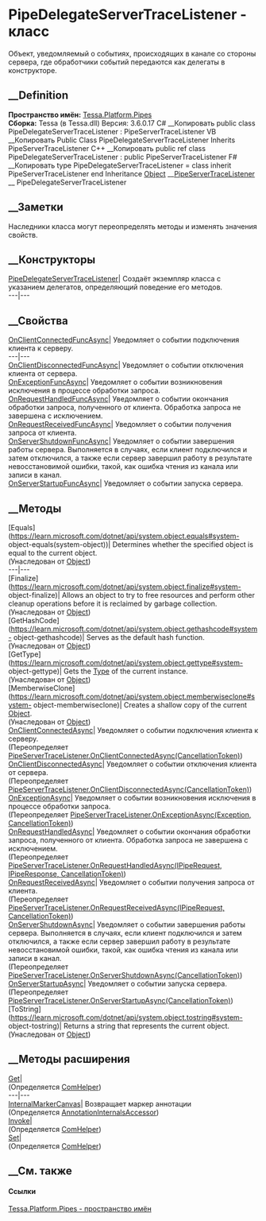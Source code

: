 # PipeDelegateServerTraceListener - класс
Объект, уведомляемый о событиях, происходящих в канале со стороны сервера, где
обработчики событий передаются как делегаты в конструкторе.
## __Definition
 **Пространство имён:** [Tessa.Platform.Pipes](N_Tessa_Platform_Pipes.htm)  
 **Сборка:** Tessa (в Tessa.dll) Версия: 3.6.0.17
C# __Копировать
     public class PipeDelegateServerTraceListener : PipeServerTraceListener
VB __Копировать
     Public Class PipeDelegateServerTraceListener
    	Inherits PipeServerTraceListener
C++ __Копировать
     public ref class PipeDelegateServerTraceListener : public PipeServerTraceListener
F# __Копировать
     type PipeDelegateServerTraceListener = 
        class
            inherit PipeServerTraceListener
        end
Inheritance
    [Object](https://learn.microsoft.com/dotnet/api/system.object) __[PipeServerTraceListener](T_Tessa_Platform_Pipes_PipeServerTraceListener.htm) __ PipeDelegateServerTraceListener
##  __Заметки
Наследники класса могут переопределять методы и изменять значения свойств.
## __Конструкторы
[PipeDelegateServerTraceListener](M_Tessa_Platform_Pipes_PipeDelegateServerTraceListener__ctor.htm)|
Создаёт экземпляр класса с указанием делегатов, определяющий поведение его
методов.  
---|---  
## __Свойства
[OnClientConnectedFuncAsync](P_Tessa_Platform_Pipes_PipeDelegateServerTraceListener_OnClientConnectedFuncAsync.htm)|
Уведомляет о событии подключения клиента к серверу.  
---|---  
[OnClientDisconnectedFuncAsync](P_Tessa_Platform_Pipes_PipeDelegateServerTraceListener_OnClientDisconnectedFuncAsync.htm)|
Уведомляет о событии отключения клиента от сервера.  
[OnExceptionFuncAsync](P_Tessa_Platform_Pipes_PipeDelegateServerTraceListener_OnExceptionFuncAsync.htm)|
Уведомляет о событии возникновения исключения в процессе обработки запроса.  
[OnRequestHandledFuncAsync](P_Tessa_Platform_Pipes_PipeDelegateServerTraceListener_OnRequestHandledFuncAsync.htm)|
Уведомляет о событии окончания обработки запроса, полученного от клиента.
Обработка запроса не завершена с исключением.  
[OnRequestReceivedFuncAsync](P_Tessa_Platform_Pipes_PipeDelegateServerTraceListener_OnRequestReceivedFuncAsync.htm)|
Уведомляет о событии получения запроса от клиента.  
[OnServerShutdownFuncAsync](P_Tessa_Platform_Pipes_PipeDelegateServerTraceListener_OnServerShutdownFuncAsync.htm)|
Уведомляет о событии завершения работы сервера. Выполняется в случаях, если
клиент подключился и затем отключился, а также если сервер завершил работу в
результате невосстановимой ошибки, такой, как ошибка чтения из канала или
записи в канал.  
[OnServerStartupFuncAsync](P_Tessa_Platform_Pipes_PipeDelegateServerTraceListener_OnServerStartupFuncAsync.htm)|
Уведомляет о событии запуска сервера.  
## __Методы
[Equals](https://learn.microsoft.com/dotnet/api/system.object.equals#system-
object-equals\(system-object\))| Determines whether the specified object is
equal to the current object.  
(Унаследован от
[Object](https://learn.microsoft.com/dotnet/api/system.object))  
---|---  
[Finalize](https://learn.microsoft.com/dotnet/api/system.object.finalize#system-
object-finalize)| Allows an object to try to free resources and perform other
cleanup operations before it is reclaimed by garbage collection.  
(Унаследован от
[Object](https://learn.microsoft.com/dotnet/api/system.object))  
[GetHashCode](https://learn.microsoft.com/dotnet/api/system.object.gethashcode#system-
object-gethashcode)| Serves as the default hash function.  
(Унаследован от
[Object](https://learn.microsoft.com/dotnet/api/system.object))  
[GetType](https://learn.microsoft.com/dotnet/api/system.object.gettype#system-
object-gettype)| Gets the
[Type](https://learn.microsoft.com/dotnet/api/system.type) of the current
instance.  
(Унаследован от
[Object](https://learn.microsoft.com/dotnet/api/system.object))  
[MemberwiseClone](https://learn.microsoft.com/dotnet/api/system.object.memberwiseclone#system-
object-memberwiseclone)| Creates a shallow copy of the current
[Object](https://learn.microsoft.com/dotnet/api/system.object).  
(Унаследован от
[Object](https://learn.microsoft.com/dotnet/api/system.object))  
[OnClientConnectedAsync](M_Tessa_Platform_Pipes_PipeDelegateServerTraceListener_OnClientConnectedAsync.htm)|
Уведомляет о событии подключения клиента к серверу.  
(Переопределяет
[PipeServerTraceListener.OnClientConnectedAsync(CancellationToken)](M_Tessa_Platform_Pipes_PipeServerTraceListener_OnClientConnectedAsync.htm))  
[OnClientDisconnectedAsync](M_Tessa_Platform_Pipes_PipeDelegateServerTraceListener_OnClientDisconnectedAsync.htm)|
Уведомляет о событии отключения клиента от сервера.  
(Переопределяет
[PipeServerTraceListener.OnClientDisconnectedAsync(CancellationToken)](M_Tessa_Platform_Pipes_PipeServerTraceListener_OnClientDisconnectedAsync.htm))  
[OnExceptionAsync](M_Tessa_Platform_Pipes_PipeDelegateServerTraceListener_OnExceptionAsync.htm)|
Уведомляет о событии возникновения исключения в процессе обработки запроса.  
(Переопределяет [PipeServerTraceListener.OnExceptionAsync(Exception,
CancellationToken)](M_Tessa_Platform_Pipes_PipeServerTraceListener_OnExceptionAsync.htm))  
[OnRequestHandledAsync](M_Tessa_Platform_Pipes_PipeDelegateServerTraceListener_OnRequestHandledAsync.htm)|
Уведомляет о событии окончания обработки запроса, полученного от клиента.
Обработка запроса не завершена с исключением.  
(Переопределяет [PipeServerTraceListener.OnRequestHandledAsync(IPipeRequest,
IPipeResponse,
CancellationToken)](M_Tessa_Platform_Pipes_PipeServerTraceListener_OnRequestHandledAsync.htm))  
[OnRequestReceivedAsync](M_Tessa_Platform_Pipes_PipeDelegateServerTraceListener_OnRequestReceivedAsync.htm)|
Уведомляет о событии получения запроса от клиента.  
(Переопределяет [PipeServerTraceListener.OnRequestReceivedAsync(IPipeRequest,
CancellationToken)](M_Tessa_Platform_Pipes_PipeServerTraceListener_OnRequestReceivedAsync.htm))  
[OnServerShutdownAsync](M_Tessa_Platform_Pipes_PipeDelegateServerTraceListener_OnServerShutdownAsync.htm)|
Уведомляет о событии завершения работы сервера. Выполняется в случаях, если
клиент подключился и затем отключился, а также если сервер завершил работу в
результате невосстановимой ошибки, такой, как ошибка чтения из канала или
записи в канал.  
(Переопределяет
[PipeServerTraceListener.OnServerShutdownAsync(CancellationToken)](M_Tessa_Platform_Pipes_PipeServerTraceListener_OnServerShutdownAsync.htm))  
[OnServerStartupAsync](M_Tessa_Platform_Pipes_PipeDelegateServerTraceListener_OnServerStartupAsync.htm)|
Уведомляет о событии запуска сервера.  
(Переопределяет
[PipeServerTraceListener.OnServerStartupAsync(CancellationToken)](M_Tessa_Platform_Pipes_PipeServerTraceListener_OnServerStartupAsync.htm))  
[ToString](https://learn.microsoft.com/dotnet/api/system.object.tostring#system-
object-tostring)| Returns a string that represents the current object.  
(Унаследован от
[Object](https://learn.microsoft.com/dotnet/api/system.object))  
##  __Методы расширения
[Get](M_Tessa_Extensions_Default_Client_EDS_ComHelper_Get.htm)|  
(Определяется
[ComHelper](T_Tessa_Extensions_Default_Client_EDS_ComHelper.htm))  
---|---  
[InternalMarkerCanvas](M_Tessa_UI_Views_Charting_Annotations_AnnotationInternalsAccessor_InternalMarkerCanvas.htm)|
Возвращает маркер аннотации  
(Определяется
[AnnotationInternalsAccessor](T_Tessa_UI_Views_Charting_Annotations_AnnotationInternalsAccessor.htm))  
[Invoke](M_Tessa_Extensions_Default_Client_EDS_ComHelper_Invoke.htm)|  
(Определяется
[ComHelper](T_Tessa_Extensions_Default_Client_EDS_ComHelper.htm))  
[Set](M_Tessa_Extensions_Default_Client_EDS_ComHelper_Set.htm)|  
(Определяется
[ComHelper](T_Tessa_Extensions_Default_Client_EDS_ComHelper.htm))  
##  __См. также
#### Ссылки
[Tessa.Platform.Pipes - пространство имён](N_Tessa_Platform_Pipes.htm)
